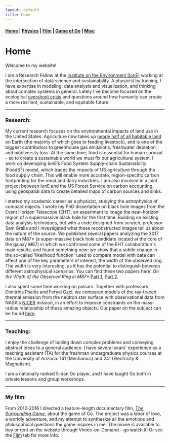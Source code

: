 ```yaml
---
layout: default
title: Home
---
```


#### [Home](index.md) | [Physics](physics.md) | [Film](film.md) | [Game of Go](go.md) | [Misc](misc.md)

# Home

Welcome to my website! 

I am a Research Fellow at the [Institute on the Environment (IonE)](https://environment.umn.edu/staff/will-lockhart/) working at the intersection of data science and sustainability. A physicist by training, I have expertise in modeling, data analysis and visualization, and thinking about complex systems in general. Lately I've become focused on the ecological [overshoot crisis](TheOvershootCrisis.pdf) and questions around how humanity can create a more resilient, sustainable, and equitable future. 

---

### Research:

My current research focuses on the environmental impacts of land use in the United States. Agriculture now takes up [nearly half of all habitable land](https://ourworldindata.org/land-use) on Earth (the majority of which goes to feeding livestock), and is one of the biggest contributors to greenhouse gas emissions, freshwater depletion, and biodiversity loss. At the same time, food is essential for human survival - so to create a sustainable world we must fix our agricultural system. I work on developing IonE’s Food System Supply-chain Sustainability (FoodS<sup>3</sup>) model, which traces the impacts of US agriculture through the food supply chain. This will enable more accurate, region-specific carbon footprinting for the meat and dairy industries. I am also involved in a joint project between IonE and the US Forest Service on carbon accounting, using geospatial data to create detailed maps of carbon sources and sinks. 

<!---
We must remember that human beings are a part of the natural world, and our survival depends on the life-giving power of the planet's ecosystems.

![economy](/images/Embedded_Economy-new.png)
Image adapted from Kate Raworth (2017)
-->

I started my academic career as a physicist, studying the astrophysics of compact objects. I wrote my PhD dissertation on black hole images from the Event Horizon Telescope (EHT), an experiment to image the near-horizon region of a supermassive black hole for the first time. Building on existing data analysis techniques, but with a code designed from scratch, professor Sam Gralla and I investigated what these reconstructed images tell us about the nature of the source. We published several papers analyzing the 2017 data on M87* (a super-massive black hole candidate located at the core of the galaxy M87) in which we confirmed some of the EHT collaboration's main results, and found something new: we show that a subtle change in the so-called 'likelihood function' used to compare model with data can affect one of the key parameters of interest, the width of the observed ring. The width is very interesting, as it has the potential to distinguish between different astrophysical scenarios. You can find these two papers here: _On the Width of the Observed Ring in M87*_ [Part 1](https://arxiv.org/abs/2107.06948), [Part 2](https://arxiv.org/abs/2208.09989).

I also spent some time working on pulsars. Together with professors Dimitrios Psaltis and Feryal Ozel, we compared models of the ray-traced thermal emission from the neutron star surface with observational data from NASA's [NICER](https://www.nasa.gov/nicer) mission, in an effort to improve constraints on the mass-radius relationship of these amazing objects. Our paper on the subject can be found [here](https://arxiv.org/abs/1904.11534).

<!--- I also spent some time working on pulsars. Together with professors [Dimitrios Psaltis](http://xtreme.as.arizona.edu/~dpsaltis/), and [Feryal Ozel](http://xtreme.as.arizona.edu/~fozel/), we compared models of the ray-traced thermal emission from the neutron star surface with observational data from NASA's [NICER](https://www.nasa.gov/nicer) mission, in an effort to improve constraints on the mass-radius relationship of these amazing objects. Our paper on the subject can be found [here](https://arxiv.org/abs/1904.11534).

My research focuses on *pulsars* - rapidly spinning neutron stars that emit a characteristic pattern of electromagnetic radiation in radio and x-rays. Together with professors [Sam Gralla](http://w3.physics.arizona.edu/people/sam-gralla), [Dimitrios Psaltis](http://xtreme.as.arizona.edu/~dpsaltis/), and [Feryal Ozel](http://xtreme.as.arizona.edu/~fozel/), I am using computer simulations to model the radiation emitted by these stars. Hidden in these light curves are clues to the mysteries of the neutron star interior, and the nature of ultra-dense matter beyond the nuclear saturation density. By comparing our models with new observational data from NASA's [NICER](https://www.nasa.gov/nicer) mission, we hope to improve the known constraints on the size, magnetic field, and other fundamental properties of these astounding objects. 

Our first paper can be found on the [arxiv](https://arxiv.org/abs/1904.11534).  -->

---

### Teaching:

I enjoy the challenge of boiling down complex problems and conveying abstract ideas to a general audience. I have several years' experience as a teaching assistant (TA) for the freshman undergraduate physics courses at the University of Arizona: 141 (Mechanics) and 241 (Electricity & Magnetism). 

I am a nationally ranked 5-dan Go player, and I have taught Go both in private lessons and group workshops.

---

### My film:

From 2012-2016 I directed a feature-length documentary film, [*The Surrounding Game*](https://www.surroundinggamemovie.com/), about the game of Go. The project was a labor of love, a worldly adventure, and my attempt to synthesize all the emotions and philosophical questions the game inspires in me. The movie is available to buy or rent on the website through Vimeo-on-Demand - go watch it! Or see the [Film](film.md) tab for more info.

